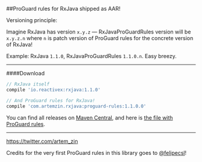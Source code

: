 ##ProGuard rules for RxJava shipped as AAR!

Versioning principle:

Imagine RxJava has version `x.y.z` — RxJavaProGuardRules version will be `x.y.z.n` where `n` is patch version of ProGuard rules for the concrete version of RxJava!

Example: RxJava `1.1.0`, RxJavaProGuardRules `1.1.0.n`. Easy breezy.

------------

####Download

```groovy
// RxJava itself
compile 'io.reactivex:rxjava:1.1.0'

// And ProGuard rules for RxJava!
compile 'com.artemzin.rxjava:proguard-rules:1.1.0.0'
```

You can find all releases on [Maven Central](http://search.maven.org/#search%7Cga%7C1%7Cg%3A%22com.artemzin.rxjava%22%20AND%20a%3A%22proguard-rules%22), and here is [the file with ProGuard rules](rxjava-proguard-rules/proguard-rules.txt).

------------

https://twitter.com/artem_zin

Credits for the very first ProGuard rules in this library goes to [@felipecsl](https://github.com/felipecsl)!
